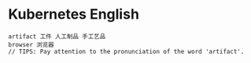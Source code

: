 # Kubernetes English

```
artifact 工件 人工制品 手工艺品
browser 浏览器
// TIPS: Pay attention to the pronunciation of the word 'artifact'.
```
